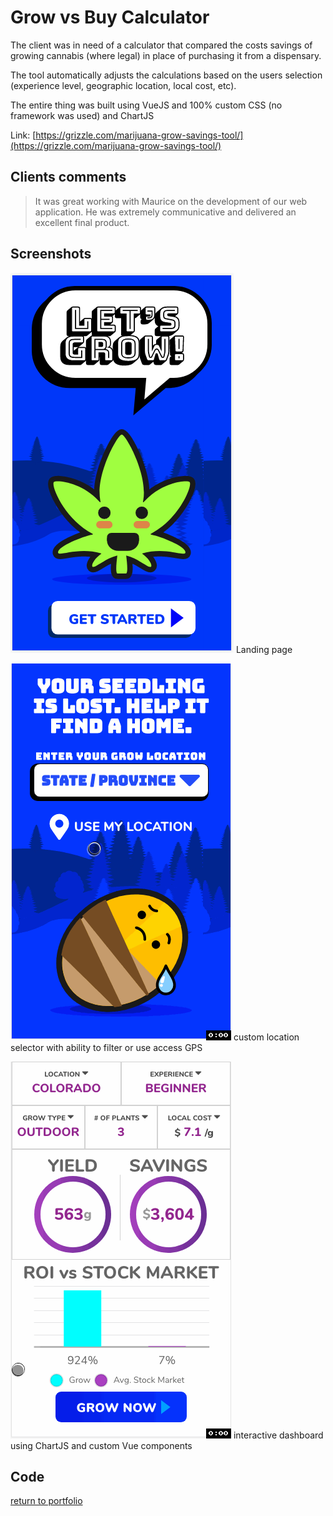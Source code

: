# Grow vs Buy Calculator
The client was in need of a calculator that compared the costs savings of growing cannabis (where legal) in place of purchasing it from a dispensary. 

The tool automatically adjusts the calculations based on the users selection (experience level, geographic location, local cost, etc).

The entire thing was built using VueJS and 100% custom CSS (no framework was used) and ChartJS 

Link: [https://grizzle.com/marijuana-grow-savings-tool/](https://grizzle.com/marijuana-grow-savings-tool/)

## Clients comments
> It was great working with Maurice on the development of our web application. He was extremely communicative and delivered an excellent final product.

## Screenshots
![landing page](./assets/grow-tool/grow-calculator-landing.png)
Landing page

![location selector](./assets/grow-tool/grow-calculator-location.gif)
custom location selector with ability to filter or use access GPS

![comparison dashboard](./assets/grow-tool/grow-calculator-dashboard.gif)
interactive dashboard using ChartJS and custom Vue components

## Code

[return to portfolio](/portfolio/)